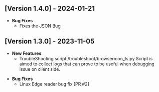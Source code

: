 ## [Version 1.4.0] - 2024-01-21
- **Bug Fixes**
    - Fixes the JSON Bug

## [Version 1.3.0] - 2023-11-05
- **New Features**
    - TroubleShooting script /troubleshoot/browsermon_ts.py 
        Script is aimed to collect logs that can prove to be useful when debugging issue on client side. 
<!-- - **Enhancements**
    -   -->
- **Bug Fixes**
    - Linux Edge reader bug fix [PR #2]